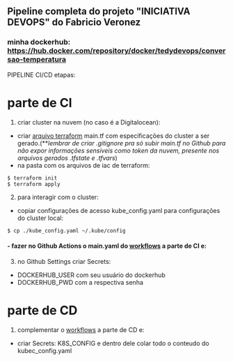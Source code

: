 ## Pipeline completa do projeto "INICIATIVA DEVOPS" do Fabricio Veronez
### minha dockerhub: https://hub.docker.com/repository/docker/tedydevops/conversao-temperatura
PIPELINE CI/CD etapas:
# parte de CI
 1) criar cluster na nuvem (no caso é a Digitalocean): 
 - criar [arquivo terraform](https://github.com/tedydevops/kube-news/tree/main/iac) main.tf com especificações do cluster a ser gerado.(***lembrar de criar .gitignore pra só subir main.tf no Github para não expor informações sensíveis como token da nuvem, presente nos arquivos gerados *.tfstate e *.tfvars***)
 - na pasta com os arquivos de iac de terraform:
~~~linux
$ terraform init
$ terraform apply
~~~
 2) para interagir com o cluster: 
 - copiar configurações de acesso kube_config.yaml para configurações do cluster local:
~~~linux
$ cp ./kube_config.yaml ~/.kube/config
~~~
 #### - fazer no Github Actions o main.yaml do [workflows](https://github.com/tedydevops/kube-news/tree/main/.github/workflows) a parte de CI e:
 3) no Github Settings criar Secrets: 
  - DOCKERHUB_USER com seu usuário do dockerhub
  - DOCKERHUB_PWD com a respectiva senha

# parte de CD
 1) complementar o [workflows](https://github.com/tedydevops/kube-news/tree/main/.github/workflows) a parte de CD e:
 - criar Secrets: K8S_CONFIG  e dentro dele colar todo o conteudo do kubec_config.yaml
